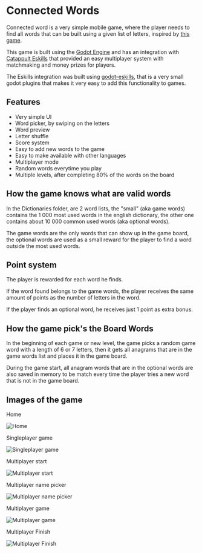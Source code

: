 # Connected Words

Connected word is a very simple mobile game, where the player needs to find all words that can be built using a
given list of letters, inspired by [this game](https://play.google.com/store/apps/details?id=com.wordgame.words.connect).

This game is built using the [Godot Engine](https://godotengine.org/) and has an integration with 
[Catappult Eskills](https://docs.catappult.io/) that provided an easy multiplayer system with matchmaking
and money prizes for players.

The Eskills integration was built using [godot-eskills](https://github.com/G4brym/godot-eskills), that is
a very small godot plugins that makes it very easy to add this functionality to games.


## Features
- Very simple UI
- Word picker, by swiping on the letters
- Word preview
- Letter shuffle
- Score system
- Easy to add new words to the game
- Easy to make available with other languages
- Multiplayer mode
- Random words everytime you play
- Multiple levels, after completing 80% of the words on the board


## How the game knows what are valid words
In the Dictionaries folder, are 2 word lists, the "small" (aka game words) contains the 1 000 most used 
words in the english dictionary, the other one contains about 10 000 common used words (aka optional words).

The game words are the only words that can show up in the game board, the optional words are used as a 
small reward for the player to find a word outside the most used words.


## Point system
The player is rewarded for each word he finds. 

If the word found belongs to the game words, the player receives the same amount of points as the number 
of letters in the word.

If the player finds an optional word, he receives just 1 point as extra bonus.


## How the game pick's the Board Words
In the beginning of each game or new level, the game picks a random game word with a length of 6 or 7
letters, then it gets all anagrams that are in the game words list and places it in the game board.

During the game start, all anagram words that are in the optional words are also saved in memory to be match
every time the player tries a new word that is not in the game board.


## Images of the game
Home

![Home](https://github.com/G4brym/Connected-Words/raw/master/images/home.png)

Singleplayer game

![Singleplayer game](https://github.com/G4brym/Connected-Words/raw/master/images/singleplayer-game.png)

Multiplayer start

![Multiplayer start](https://github.com/G4brym/Connected-Words/raw/master/images/multiplayer-entry.png)

Multiplayer name picker

![Multiplayer name picker](https://github.com/G4brym/Connected-Words/raw/master/images/multiplayer-name-pick.png)

Multiplayer game

![Multiplayer game](https://github.com/G4brym/Connected-Words/raw/master/images/multiplayer-game.png)

Multiplayer Finish

![Multiplayer Finish](https://github.com/G4brym/Connected-Words/raw/master/images/multiplayer-finish.png)
